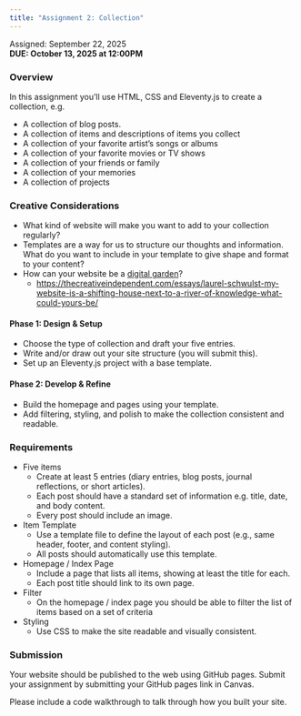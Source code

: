 ```yaml
---
title: "Assignment 2: Collection"
---
```

Assigned: September 22, 2025<br/>
**DUE: October 13, 2025 at 12:00PM**

### Overview

In this assignment you’ll use HTML, CSS and Eleventy.js to create a collection, e.g. 

- A collection of blog posts.
- A collection of items and descriptions of items you collect
- A collection of your favorite artist’s songs or albums
- A collection of your favorite movies or TV shows
- A collection of your friends or family
- A collection of your memories
- A collection of projects

### Creative Considerations

- What kind of website will make you want to add to your collection regularly?
- Templates are a way for us to structure our thoughts and information. What do you want to include in your template to give shape and format to your content?
- How can your website be a [digital garden](https://x.com/Mappletons/status/1250532315459194880)?
    - https://thecreativeindependent.com/essays/laurel-schwulst-my-website-is-a-shifting-house-next-to-a-river-of-knowledge-what-could-yours-be/

#### Phase 1: Design & Setup

- Choose the type of collection and draft your five entries.
- Write and/or draw out your site structure (you will submit this).
- Set up an Eleventy.js project with a base template.

#### Phase 2: Develop & Refine

- Build the homepage and pages using your template.
- Add filtering, styling, and polish to make the collection consistent and readable.

### Requirements

- Five items
    - Create at least 5 entries (diary entries, blog posts, journal reflections, or short articles).
    - Each post should have a standard set of information e.g.  title, date, and body content.
    - Every post should include an image.
- Item Template
    - Use a template file to define the layout of each post (e.g., same header, footer, and content styling).
    - All posts should automatically use this template.
- Homepage / Index Page
    - Include a page that lists all items, showing at least the title for each.
    - Each post title should link to its own page.
- Filter
    - On the homepage / index page you should be able to filter the list of items based on a set of criteria
- Styling
    - Use CSS to make the site readable and visually consistent.

### Submission

Your website should be published to the web using GitHub pages. Submit your assignment by submitting your GitHub pages link in Canvas.

Please include a code walkthrough to talk through how you built your site.